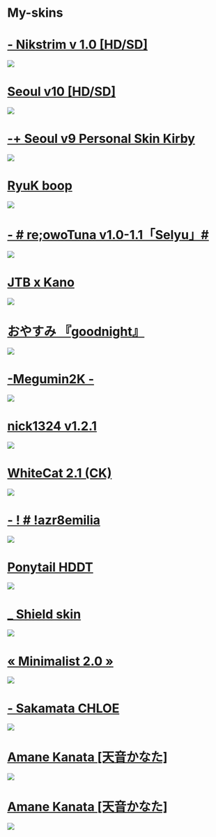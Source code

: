 # My-skins

# [- Nikstrim v 1.0 [HD/SD]](https://mega.nz/folder/OCQ0QSSS#Q9Jiu7cJQB5p9Gn7XGR3tw)
![](https://i.imgur.com/uYovfhV.png)

# [Seoul v10 [HD/SD]](https://drive.google.com/u/0/uc?id=1Y0IvxhFFVWWPp1bzKbh71JePTmxIdsoy&export=download)
![](https://i.imgur.com/75ddWoS.png)

# [-+ Seoul v9 Personal Skin Kirby](https://mega.nz/file/tQEmEILQ#3proIX09eBQxUQ6tNvpBBzgmlKRqUOjmokOdBo3g-SA)
![](https://i.imgur.com/NiY9eb8.jpeg)

# [RyuK boop](https://cdn.discordapp.com/attachments/427214130756452353/697696460267061319/boop.osk)
![](https://camo.githubusercontent.com/1baf3104e3be52fbdae1c27a8ed9b55073d0459e/68747470733a2f2f6f73752e7070792e73682f73732f31343733333935372f36636365)

# [- # re;owoTuna v1.0-1.1「Selyu」#](https://mega.nz/folder/IAsDGDpJ#K-QkgqEUM6laE-mCyZYa5A/folder/kJdkWSAY)
![](https://skins.osuck.net/uploads/posts/2020-08/1596468449_screenshot9247.jpg)

# [JTB x Kano](https://puu.sh/F13i5/33ef85de62.osk)
![](https://osu.ppy.sh/ss/15436713/7524)

# [おやすみ 『goodnight』](https://osuskins.net/skin/9Wd6Nqg)
![](https://osuskins.net/screenshots/9Wd6Nqg.jpg)

# [-Megumin2K -](https://www.osuskins.me/skin/megumin2k-1054)
![](https://admin.osuskins.me/images/skins/637538212492310123.jpg)

# [nick1324 v1.2.1](https://mega.nz/folder/kUlkiZjS#aOlnLPpcLZKBMDSQncPMBw)
![](https://skins.osuck.net/uploads/posts/2021-08/1627911332_screenshot10709.jpg)

# [WhiteCat 2.1 (CK)](https://mega.nz/folder/cMtEVALC#3t0G9_TbvPIC0awP5-78XQ)
![](https://skins.osuck.net/uploads/posts/2021-04/1617905169_screenshot10007.jpg)

# [- ! # !azr8emilia](https://mega.nz/file/kyhjiQTI#BUftmbPwT7sZheK-v0PAeZizeguZ-A6D8c8FBKIMcn0)
![](https://skins.osuck.net/uploads/posts/2018-11/1542865884_screenshot1213.jpg)

# [Ponytail HDDT](https://gerwi2.s-ul.eu/UpwA6ZsP)
![](https://i.imgur.com/o9VRoFm.png)

# [_ Shield skin](https://drive.google.com/file/d/1lluh-sODyZjd4Ii67ZkDozR98omxOair/view)
![](https://zippyimage.com/images/2022/01/27/b73b9d10ef3fbca846bd845538980f92.png)

# [« Minimalist 2.0 »](https://drive.google.com/drive/folders/1dTEq0NwzC9ytQPaKoyLFynAyiK3c2GBA)
![](https://i.imgur.com/47aIKfQ.png)

# [- Sakamata CHLOE](https://drive.google.com/file/d/11MnjQMgtkzawaz3jUYnq0yG8wT77baGZ/view)
![](https://i.imgur.com/3K8x5Nf.png)

# [Amane Kanata [天音かなた]](http://www.mediafire.com/file/xqug0lnw74gre0g/Amane_Kanata_%255B%25E5%25A4%25A9%25E9%259F%25B3%25E3%2581%258B%25E3%2581%25AA%25E3%2581%259F%255D_by_GKen.osk/file)
![](https://skins.osuck.net/uploads/posts/2020-07/1594368868_3.jpg)

# [Amane Kanata [天音かなた]](https://mega.nz/file/QM9l0KgA#mmH2pucj-fVofnFnA7TcwNLChvHOYc5cYBoQSDZZ_yU)
![](https://skins.osuck.net/uploads/posts/2020-06/1591519327_screenshot8887.jpg)


